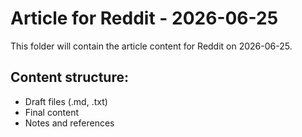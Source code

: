 # Article for Reddit - 2026-06-25

This folder will contain the article content for Reddit on 2026-06-25.

## Content structure:
- Draft files (.md, .txt)
- Final content
- Notes and references
